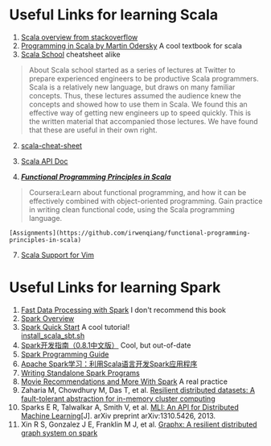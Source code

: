 Useful Links for learning Scala    
====

1. [Scala overview from stackoverflow](http://stackoverflow.com/tags/scala/info)  
2. [Programming in Scala by Martin Odersky](http://book.douban.com/subject/3338669/)  A cool textbook for scala
1. [Scala School](http://twitter.github.io/scala_school/index.html) cheatsheet alike
>About
Scala school started as a series of lectures at Twitter to prepare experienced engineers to be productive Scala programmers. Scala is a relatively new language, but draws on many familiar concepts. Thus, these lectures assumed the audience knew the concepts and showed how to use them in Scala. We found this an effective way of getting new engineers up to speed quickly. This is the written material that accompanied those lectures. We have found that these are useful in their own right.

2. [scala-cheat-sheet](https://github.com/soulmachine/scala-cheat-sheet)  

3. [Scala API Doc](http://www.scala-lang.org/api/current/index.html#package)  
4. ***[Functional Programming Principles in Scala](https://www.coursera.org/course/progfun)***
>Coursera:Learn about functional programming, and how it can be effectively combined with object-oriented programming. Gain practice in writing clean functional code, using the Scala programming language.  
    
    [Assignments](https://github.com/irwenqiang/functional-programming-principles-in-scala)    

7. [Scala Support for Vim](https://github.com/scala/scala-dist/tree/master/tool-support/src/vim)


Useful Links for learning Spark     
====

1. [Fast Data Processing with Spark](http://book.douban.com/subject/25780498/)  I don't recommend this book  
2. [Spark Overview](http://spark.apache.org/docs/0.9.1/)
2. [Spark Quick Start](http://spark.apache.org/docs/0.9.1/quick-start.html) A cool tutorial!   
    [install_scala_sbt.sh](https://gist.github.com/visenger/5496675)
3. [Spark开发指南（0.8.1中文版）](http://rdc.taobao.org/?p=2024) Cool, but out-of-date  
4. [Spark Programming Guide](http://spark.apache.org/docs/0.9.1/scala-programming-guide.html#initializing-spark)
5. [Apache Spark学习：利用Scala语言开发Spark应用程序](http://dongxicheng.org/framework-on-yarn/spark-scala-writing-application/)   
6. [Writing Standalone Spark Programs](http://ampcamp.berkeley.edu/wp-content/uploads/2012/06/matei-zaharia-part-2-amp-camp-2012-standalone-programs.pdf)   
7. [Movie Recommendations and More With Spark](http://mlnick.github.io/blog/2013/04/01/movie-recommendations-and-more-with-spark/) A real practice   
8. Zaharia M, Chowdhury M, Das T, et al. [Resilient distributed datasets: A fault-tolerant abstraction for in-memory cluster computing](https://www.usenix.org/system/files/conference/nsdi12/nsdi12-final138.pdf)
9. Sparks E R, Talwalkar A, Smith V, et al. [MLI: An API for Distributed Machine Learning](http://arxiv-web3.library.cornell.edu/pdf/1310.5426v2.pdf)[J]. arXiv preprint arXiv:1310.5426, 2013.
10. Xin R S, Gonzalez J E, Franklin M J, et al. [Graphx: A resilient distributed graph system on spark](https://amplab.cs.berkeley.edu/wp-content/uploads/2013/05/grades-graphx_with_fonts.pdf)
